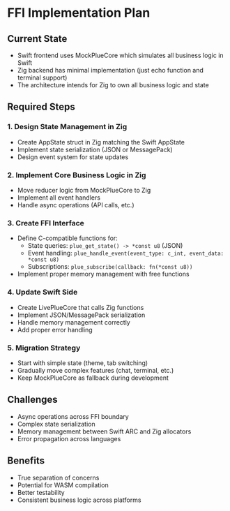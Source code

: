 # FFI Implementation Plan

## Current State
- Swift frontend uses MockPlueCore which simulates all business logic in Swift
- Zig backend has minimal implementation (just echo function and terminal support)
- The architecture intends for Zig to own all business logic and state

## Required Steps

### 1. Design State Management in Zig
- Create AppState struct in Zig matching the Swift AppState
- Implement state serialization (JSON or MessagePack)
- Design event system for state updates

### 2. Implement Core Business Logic in Zig
- Move reducer logic from MockPlueCore to Zig
- Implement all event handlers
- Handle async operations (API calls, etc.)

### 3. Create FFI Interface
- Define C-compatible functions for:
  - State queries: `plue_get_state() -> *const u8` (JSON)
  - Event handling: `plue_handle_event(event_type: c_int, event_data: *const u8)`
  - Subscriptions: `plue_subscribe(callback: fn(*const u8))`
- Implement proper memory management with free functions

### 4. Update Swift Side
- Create LivePlueCore that calls Zig functions
- Implement JSON/MessagePack serialization
- Handle memory management correctly
- Add proper error handling

### 5. Migration Strategy
- Start with simple state (theme, tab switching)
- Gradually move complex features (chat, terminal, etc.)
- Keep MockPlueCore as fallback during development

## Challenges
- Async operations across FFI boundary
- Complex state serialization
- Memory management between Swift ARC and Zig allocators
- Error propagation across languages

## Benefits
- True separation of concerns
- Potential for WASM compilation
- Better testability
- Consistent business logic across platforms